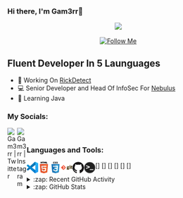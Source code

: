 ### Hi there, I'm Gam3rr👋 ###
<p align="center">
    <img src="https://discord.c99.nl/widget/theme-3/849731649289453629.png"/>
</p>
<p align="center">
<a href="https://twitter.com/intent/follow?screen_name=Gam3rrXD">
         <img alt="Follow Me" src="https://img.shields.io/twitter/follow/Gam3rrXD?color=FF0000&logo=twitter&style=for-the-badge"
         width="250" height="50">
</a>
</p>

## Fluent Developer In 5 Launguages ##

- 🔭 Working On <a href="https://github.com/Gam3rrXD/RickDetect">RickDetect</a>
- 💻 Senior Developer and Head Of InfoSec For <a href="https://github.com/ProjectNebulus">Nebulus</a>
- 🌱 Learning Java

### My Socials:
[<img align="left" alt="Gam3rr | Twitter" width="22px" src="https://cdn.jsdelivr.net/npm/simple-icons@v3/icons/twitter.svg" />][twitter]
[<img align="left" alt="Gam3rr | Instagram" width="22px" src="https://cdn.jsdelivr.net/npm/simple-icons@v3/icons/instagram.svg" />][instagram]

<br />

### Languages and Tools: ###

[<img align="left" alt="Visual Studio Code" width="26px" src="https://raw.githubusercontent.com/github/explore/80688e429a7d4ef2fca1e82350fe8e3517d3494d/topics/visual-studio-code/visual-studio-code.png" />]
[<img align="left" alt="HTML5" width="26px" src="https://raw.githubusercontent.com/github/explore/80688e429a7d4ef2fca1e82350fe8e3517d3494d/topics/html/html.png" />]
[<img align="left" alt="CSS3" width="26px" src="https://raw.githubusercontent.com/github/explore/80688e429a7d4ef2fca1e82350fe8e3517d3494d/topics/css/css.png" />]
[<img align="left" alt="Git" width="26px" src="https://raw.githubusercontent.com/github/explore/80688e429a7d4ef2fca1e82350fe8e3517d3494d/topics/git/git.png" />]
[<img align="left" alt="GitHub" width="26px" src="https://raw.githubusercontent.com/github/explore/78df643247d429f6cc873026c0622819ad797942/topics/github/github.png" />]
[<img align="left" alt="Terminal" width="26px" src="https://raw.githubusercontent.com/github/explore/80688e429a7d4ef2fca1e82350fe8e3517d3494d/topics/terminal/terminal.png" />]
<br />


<details>
  <summary>:zap: Recent GitHub Activity</summary>

<!--RECENT_ACTIVITY:start-->
1. 💪 Opened PR [#658](https://github.com/hackclub/sprig/pull/658) in [hackclub/sprig](https://github.com/hackclub/sprig)
2. 💪 Opened PR [#649](https://github.com/hackclub/sprig/pull/649) in [hackclub/sprig](https://github.com/hackclub/sprig)
3. 🔱 Forked [Gam3rrXD/sprig](https://github.com/Gam3rrXD/sprig) from [hackclub/sprig](https://github.com/hackclub/sprig)
4. 💪 Opened PR [#12](https://github.com/hackclub/winter/pull/12) in [hackclub/winter](https://github.com/hackclub/winter)
<!--RECENT_ACTIVITY:end-->
<!--RECENT_ACTIVITY:last_update-->
Last Updated: Sunday, December 25th, 2022, 2:30:53 PM
<!--RECENT_ACTIVITY:last_update_end-->

</details>

<details>
  <summary>:zap: GitHub Stats</summary>

  <img align="left" alt="Gam3rr's GitHub Stats" src="https://github-readme-stats.vercel.app/api?username=Gam3rrXD&show_icons=true&hide_border=false&title_color=FF0000&icon_color=00FFFF&bg_color=333&text_color=1dcaff" />

</details>

[twitter]: https://twitter.com/Gam3rrXD
[instagram]: https://instagram.com/gam3rryt
